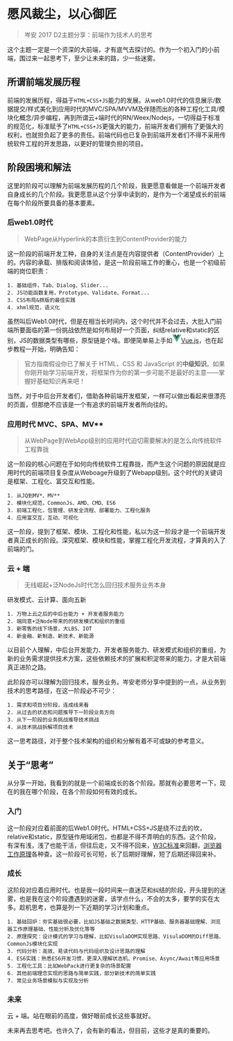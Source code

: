 # 愿风裁尘，以心御匠

> 岑安 2017 D2主题分享：前端作为技术人的思考

这个主题一定是一个资深的大前端，才有底气去探讨的。作为一个初入门的小前端，围过来一起思考下，至少让未来的路，少一些迷雾。

## 所谓前端发展历程

前端的发展历程，得益于`HTML+CSS+JS`能力的发展。从web1.0时代的信息展示/数据提交/样式美化到应用时代的MVC/SPA/MVVM及伴随而出的各种工程化工具/模块化概念/异步编程，再到所谓云+端时代的RN/Weex/Nodejs，一切得益于标准的规范化，标准赋予了`HTML+CSS+JS`更强大的能力，前端开发者们拥有了更强大的权利，也就担负起了更多的责任。前端代码也已复杂到前端开发者们不得不采用传统软件工程的开发思路，以更好的管理负担的项目。

## 阶段困境和解法

这里的阶段可以理解为前端发展历程的几个阶段，我更愿意看做是一个前端开发者自身成长的几个阶段。我更愿意从这个分享中读到的，是作为一个渴望成长的前端在每个阶段所要具备的基本要素。

### 后web1.0时代

> WebPage从Hyperlink的本质衍生到ContentProvider的能力

这一阶段的前端开发工种，自身的关注点是在内容提供者（ContentProvider）上的。内容的承载、排版和阅读体验，是这一阶段前端工作的重心，也是一个初级前端的岗位职责：

    1. 基础组件，Tab、Dialog、Slider...
    2. JS功能函数复用，Prototype、Validate、Format...
    3. CSS布局&排版的最佳实践
    4. xhml规范，语义化

虽然叫后Web1.0时代，但是在相当长时间内，这个时代并不会过去，大批入门前端所要面临的第一份挑战依然是如何布局好一个页面，纠结relative和static的区别，JS的数据类型有哪些，原型链是个啥。即便简单易上手如[<img src="../assets/images/4-0-0.png" width="20" alt="vue"/>Vue.js](https://cn.vuejs.org/)，也在起步教程一开始，明确告知：
> 官方指南假设你已了解关于 HTML、CSS 和 JavaScript 的**中级知识**。如果你刚开始学习前端开发，将框架作为你的第一步可能不是最好的主意——掌握好基础知识再来吧！

当然，对于中后台开发者们，借助各种前端开发框架，一样可以做出看起来很漂亮的页面，但那绝不应该是一个有追求的前端开发者所向往的。

### 应用时代 MVC、SPA、MV**

> 从WebPage到WebApp级别的应用时代迫切需要解决的是怎么向传统软件工程靠拢

这一阶段的核心问题在于如何向传统软件工程靠拢，而产生这个问题的原因就是应用时代的前端项目复杂度从Weboage升级到了Webapp级别。这个时代的关键词是框架、工程化、富交互和性能。

    1. 从JQ到MV*、MV**
    2. 模块化规范，CommonJs、AMD、CMD、ES6
    3. 前端工程化，包管理、研发全流程、部署能力、工程化服务
    4. 应用富交互，互动、可视化

这一阶段，提到了框架、模块、工程化和性能，私以为这一阶段才是一个前端开发者真正成长的阶段。深究框架、模块和性能，掌握工程化开发流程，才算真的入了前端的门。

### 云 + 端

> 无线崛起+泛NodeJs时代怎么回归技术服务业务本身

研发模式、云计算、面向五新

    1. 万物上云之后的中后台能力 + 开发者服务能力
    2. 端同意+泛Node带来的的研发模式和组织的重组
    3. 新零售的线下场景，大LBS、IOT
    4. 新金融、新制造、新技术、新能源

以目前个人理解，中后台开发能力、开发者服务能力、研发模式和组织的重组，为新的业务需求提供技术方案，这些依赖技术的扩展和积淀带来的能力，才是大前端真正进阶之路。

此阶段亦可以理解为回归技术，服务业务。岑安老师分享中提到的一点，从业务到技术的思考路径，在这一阶段必不可少：

    1. 需求和项目分阶段，连成线来看
    2. 从过去的状态和问题推导下一阶段业务方向
    3. 从下一阶段的业务挑战推导技术挑战
    4. 从技术挑战拆解项目技术

这一思考路径，对于整个技术架构的组织和分解有着不可或缺的参考意义。

## 关于“思考”

从分享一开始，我看到的就是一个前端成长的各个阶段。那就有必要思考一下，现在的我在哪个阶段，在各个阶段如何有效的成长。

### 入门

这一阶段对应着前面的后Web1.0时代。HTML+CSS+JS是绕不过去的坎，relative和static，原型链作用域闭包，也都是不得不弄明白的东西。这个阶段，有深有浅，浅了也能干活，但往后走，又不得不回来，[W3C标准](https://www.w3.org/)来回翻，[浏览器工作原理](https://www.html5rocks.com/zh/tutorials/internals/howbrowserswork/)各种查。这一阶段可长可短，长了后期好理解，短了后期还得回来补。

### 成长

这阶段对应着应用时代。也是我一段时间来一直迷茫和纠结的阶段，开头提到的迷雾，也是我在这个阶段遭遇到的迷雾，该学点什么，不会的太多，要学的实在太多。趁机思考，也算是列一下近期的学习计划和重点。

    1. 基础回炉：夯实基础很必要，比如JS基础之数据类型、HTTP基础、服务器基础理解、浏览器工作原理基础、性能分析及优化等等
    2. 原理探究：设计模式的学习与理解，比如VisulaDOM实现思路、VisulaDOM的Diff思路、CommonJs模块化实现
    3. 代码分析：高效、易读代码与代码组织及设计思路的理解
    4. ES6实践：熟悉ES6开发习惯，更深入理解状态机、Promise、Async/Await等应用场景
    5. 工程化工具：比如WebPack进行更复杂的场景配置
    6. 其他前端理念实现的思路与简单实践，部分新技术的简单实践
    7. 常见业务场景模拟与实现及分析

### 未来

云 + 端。站在眼前的高度，做好眼前成长这些事就好。

未来再去思考吧。也许久了，会有新的看法，但目前，这些才是真的重要的。
